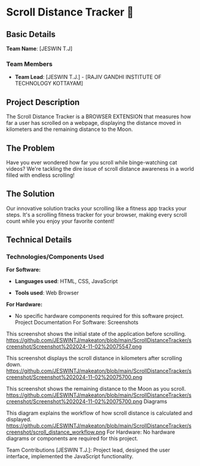# Scroll Distance Tracker 🎯

## Basic Details
**Team Name**: [JESWIN T.J]  
### Team Members
- **Team Lead**: [JESWIN T.J.] - [RAJIV GANDHI INSTITUTE OF TECHNOLOGY KOTTAYAM]


## Project Description
The Scroll Distance Tracker is a BROWSER EXTENSION that measures how far a user has scrolled on a webpage, displaying the distance moved in kilometers and the remaining distance to the Moon.

## The Problem 
Have you ever wondered how far you scroll while binge-watching cat videos? We're tackling the dire issue of scroll distance awareness in a world filled with endless scrolling!

## The Solution 
Our innovative solution tracks your scrolling like a fitness app tracks your steps. It's a scrolling fitness tracker for your browser, making every scroll count while you enjoy your favorite content!

## Technical Details
### Technologies/Components Used
**For Software:**
- **Languages used**: HTML, CSS, JavaScript

- **Tools used**: Web Browser

**For Hardware:**
- No specific hardware components required for this software project.
Project Documentation
For Software:
Screenshots

This screenshot shows the initial state of the application before scrolling.
https://github.com/JESWINTJ/makeaton/blob/main/ScrollDistanceTracker/screenshot/Screenshot%202024-11-02%20075547.png

This screenshot displays the scroll distance in kilometers after scrolling down.
https://github.com/JESWINTJ/makeaton/blob/main/ScrollDistanceTracker/screenshot/Screenshot%202024-11-02%20075700.png

This screenshot shows the remaining distance to the Moon as you scroll.
https://github.com/JESWINTJ/makeaton/blob/main/ScrollDistanceTracker/screenshot/Screenshot%202024-11-02%20075700.png
Diagrams

This diagram explains the workflow of how scroll distance is calculated and displayed.
https://github.com/JESWINTJ/makeaton/blob/main/ScrollDistanceTracker/screenshot/scroll_distance_workflow.png
For Hardware:
No hardware diagrams or components are required for this project.


Team Contributions
[JESWIN T.J.]: Project lead, designed the user interface, implemented the JavaScript functionality.
